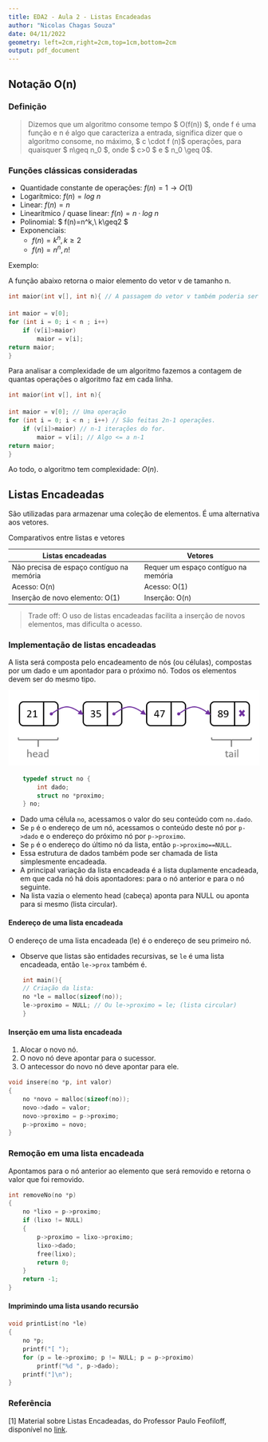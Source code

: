 ```yaml
---
title: EDA2 - Aula 2 - Listas Encadeadas
author: "Nicolas Chagas Souza"
date: 04/11/2022
geometry: left=2cm,right=2cm,top=1cm,bottom=2cm
output: pdf_document
---
```


## Notação O(n)

### Definição

> Dizemos que um algoritmo consome tempo $ O(f(n)) $, onde f é uma função e n é algo que caracteriza a entrada, significa dizer que o algoritmo consome, no máximo, $ c \cdot f (n)$ operações, para quaisquer $ n\geq n_0 $, onde $ c>0 $ e $ n_0 \geq 0$.

### Funções clássicas consideradas

- Quantidade constante de operações: $f(n) = 1 \rightarrow O(1)$
- Logarítmico: $f(n) = log\ n$
- Linear: $f(n) = n$
- Linearítmico / quase linear: $f(n) = n \cdot log\ n$
- Polinomial: $ f(n)=n^k,\ k\geq2 $
- Exponenciais:
  - $f(n)=k^n , k \geq 2$
  - $f(n)=n^n, n!$

Exemplo:

A função abaixo retorna o maior elemento do vetor v de tamanho n.

```c
int maior(int v[], int n){ // A passagem do vetor v também poderia ser feita como int *v. 

int maior = v[0];
for (int i = 0; i < n ; i++)
    if (v[i]>maior)
        maior = v[i];
return maior;
}
```

Para analisar a complexidade de um algoritmo fazemos a contagem de quantas operações o algoritmo faz em cada linha.

```c
int maior(int v[], int n){

int maior = v[0]; // Uma operação
for (int i = 0; i < n ; i++) // São feitas 2n-1 operações.
    if (v[i]>maior) // n-1 iterações do for.
        maior = v[i]; // Algo <= a n-1
return maior; 
}
```

Ao todo, o algoritmo tem complexidade: $O(n)$.

## Listas Encadeadas

São utilizadas para armazenar uma coleção de elementos. É uma alternativa aos vetores.

Comparativos entre listas e vetores

| Listas encadeadas | Vetores |
| - | - |
| Não precisa de espaço contíguo na memória | Requer um espaço contíguo na memória |
| Acesso: O(n) |  Acesso: O(1) |
| Inserção de novo elemento: O(1) | Inserção: O(n) |

> Trade off: O uso de listas encadeadas facilita a inserção de novos elementos, mas dificulta o acesso.

### Implementação de listas encadeadas

A lista será composta pelo encadeamento de nós (ou células), compostas por um dado e um apontador para o próximo nó. Todos os elementos devem ser do mesmo tipo.

![](../assets/listas_encadeadas_16_59_54.png)

```c
    typedef struct no {
        int dado;
        struct no *proximo;
    } no;
```

- Dado uma célula `no`, acessamos o valor do seu conteúdo com `no.dado`.
- Se `p` é o endereço de um nó, acessamos o conteúdo deste nó por `p->dado` e o endereço do próximo nó por `p->proximo`.  
- Se `p` é o endereço do último nó da lista, então `p->proximo==NULL`.
- Essa estrutura de dados também pode ser chamada de lista simplesmente encadeada.
- A principal variação da lista encadeada é a lista duplamente encadeada, em que cada nó há dois apontadores: para o nó anterior e para o nó seguinte.
- Na lista vazia o elemento head (cabeça) aponta para NULL ou aponta para si mesmo (lista circular).

#### Endereço de uma lista encadeada

O endereço de uma lista encadeada (le) é o endereço de seu primeiro nó.

- Observe que listas são entidades recursivas, se `le` é uma lista encadeada, então `le->prox` também é.

```c
    int main(){
    // Criação da lista:
    no *le = malloc(sizeof(no)); 
    le->proximo = NULL; // Ou le->proximo = le; (lista circular)
    }
```

#### Inserção em uma lista encadeada

1. Alocar o novo nó.
2. O novo nó deve apontar para o sucessor.
3. O antecessor do novo nó deve apontar para ele.

```c
void insere(no *p, int valor)
{
    no *novo = malloc(sizeof(no));
    novo->dado = valor;
    novo->proximo = p->proximo;
    p->proximo = novo;
}
```

### Remoção em uma lista encadeada

Apontamos para o nó anterior ao elemento que será removido e retorna o valor que foi removido.

```c
int removeNo(no *p)
{
    no *lixo = p->proximo;
    if (lixo != NULL)
    {
        p->proximo = lixo->proximo;
        lixo->dado;
        free(lixo);
        return 0;
    }
    return -1;
}

```

#### Imprimindo uma lista usando recursão

```c
void printList(no *le)
{
    no *p;
    printf("[ ");
    for (p = le->proximo; p != NULL; p = p->proximo)
        printf("%d ", p->dado);
    printf("]\n");
}
```

### Referência

[1] Material sobre Listas Encadeadas, do Professor Paulo Feofiloff, disponível no [link](https://www.ime.usp.br/~pf/algoritmos/aulas/lista.html).
